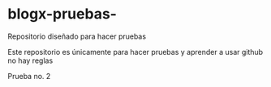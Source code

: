 blogx-pruebas-
==============

Repositorio diseñado para hacer pruebas


Este repositorio es únicamente para hacer pruebas y aprender a usar github no hay reglas

Prueba no. 2